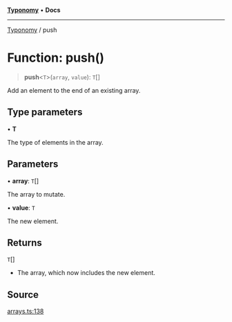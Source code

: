 [**Typonomy**](../README.md) • **Docs**

***

[Typonomy](../globals.md) / push

# Function: push()

> **push**\<`T`\>(`array`, `value`): `T`[]

Add an element to the end of an existing array.

## Type parameters

• **T**

The type of elements in the array.

## Parameters

• **array**: `T`[]

The array to mutate.

• **value**: `T`

The new element.

## Returns

`T`[]

- The array, which now includes the new element.

## Source

[arrays.ts:138](https://github.com/softcraft-development/typonomy/blob/cee340f062935faae6d8d20bbf994df4a652481c/src/arrays.ts#L138)
